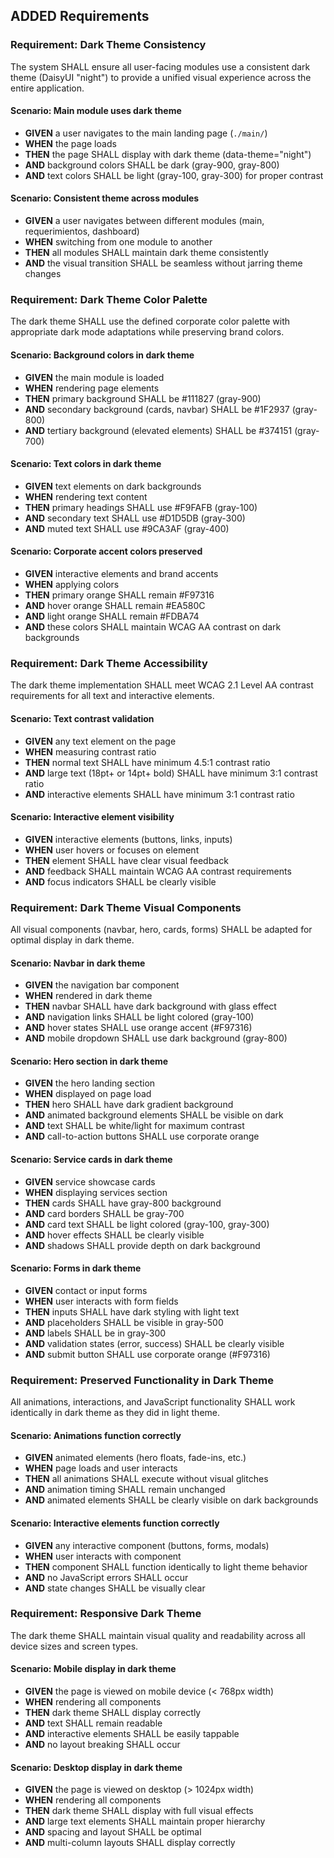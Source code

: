 ## ADDED Requirements

### Requirement: Dark Theme Consistency
The system SHALL ensure all user-facing modules use a consistent dark theme (DaisyUI "night") to provide a unified visual experience across the entire application.

#### Scenario: Main module uses dark theme
- **GIVEN** a user navigates to the main landing page (`./main/`)
- **WHEN** the page loads
- **THEN** the page SHALL display with dark theme (data-theme="night")
- **AND** background colors SHALL be dark (gray-900, gray-800)
- **AND** text colors SHALL be light (gray-100, gray-300) for proper contrast

#### Scenario: Consistent theme across modules
- **GIVEN** a user navigates between different modules (main, requerimientos, dashboard)
- **WHEN** switching from one module to another
- **THEN** all modules SHALL maintain dark theme consistently
- **AND** the visual transition SHALL be seamless without jarring theme changes

### Requirement: Dark Theme Color Palette
The dark theme SHALL use the defined corporate color palette with appropriate dark mode adaptations while preserving brand colors.

#### Scenario: Background colors in dark theme
- **GIVEN** the main module is loaded
- **WHEN** rendering page elements
- **THEN** primary background SHALL be #111827 (gray-900)
- **AND** secondary background (cards, navbar) SHALL be #1F2937 (gray-800)
- **AND** tertiary background (elevated elements) SHALL be #374151 (gray-700)

#### Scenario: Text colors in dark theme
- **GIVEN** text elements on dark backgrounds
- **WHEN** rendering text content
- **THEN** primary headings SHALL use #F9FAFB (gray-100)
- **AND** secondary text SHALL use #D1D5DB (gray-300)
- **AND** muted text SHALL use #9CA3AF (gray-400)

#### Scenario: Corporate accent colors preserved
- **GIVEN** interactive elements and brand accents
- **WHEN** applying colors
- **THEN** primary orange SHALL remain #F97316
- **AND** hover orange SHALL remain #EA580C
- **AND** light orange SHALL remain #FDBA74
- **AND** these colors SHALL maintain WCAG AA contrast on dark backgrounds

### Requirement: Dark Theme Accessibility
The dark theme implementation SHALL meet WCAG 2.1 Level AA contrast requirements for all text and interactive elements.

#### Scenario: Text contrast validation
- **GIVEN** any text element on the page
- **WHEN** measuring contrast ratio
- **THEN** normal text SHALL have minimum 4.5:1 contrast ratio
- **AND** large text (18pt+ or 14pt+ bold) SHALL have minimum 3:1 contrast ratio
- **AND** interactive elements SHALL have minimum 3:1 contrast ratio

#### Scenario: Interactive element visibility
- **GIVEN** interactive elements (buttons, links, inputs)
- **WHEN** user hovers or focuses on element
- **THEN** element SHALL have clear visual feedback
- **AND** feedback SHALL maintain WCAG AA contrast requirements
- **AND** focus indicators SHALL be clearly visible

### Requirement: Dark Theme Visual Components
All visual components (navbar, hero, cards, forms) SHALL be adapted for optimal display in dark theme.

#### Scenario: Navbar in dark theme
- **GIVEN** the navigation bar component
- **WHEN** rendered in dark theme
- **THEN** navbar SHALL have dark background with glass effect
- **AND** navigation links SHALL be light colored (gray-100)
- **AND** hover states SHALL use orange accent (#F97316)
- **AND** mobile dropdown SHALL use dark background (gray-800)

#### Scenario: Hero section in dark theme
- **GIVEN** the hero landing section
- **WHEN** displayed on page load
- **THEN** hero SHALL have dark gradient background
- **AND** animated background elements SHALL be visible on dark
- **AND** text SHALL be white/light for maximum contrast
- **AND** call-to-action buttons SHALL use corporate orange

#### Scenario: Service cards in dark theme
- **GIVEN** service showcase cards
- **WHEN** displaying services section
- **THEN** cards SHALL have gray-800 background
- **AND** card borders SHALL be gray-700
- **AND** card text SHALL be light colored (gray-100, gray-300)
- **AND** hover effects SHALL be clearly visible
- **AND** shadows SHALL provide depth on dark background

#### Scenario: Forms in dark theme
- **GIVEN** contact or input forms
- **WHEN** user interacts with form fields
- **THEN** inputs SHALL have dark styling with light text
- **AND** placeholders SHALL be visible in gray-500
- **AND** labels SHALL be in gray-300
- **AND** validation states (error, success) SHALL be clearly visible
- **AND** submit button SHALL use corporate orange (#F97316)

### Requirement: Preserved Functionality in Dark Theme
All animations, interactions, and JavaScript functionality SHALL work identically in dark theme as they did in light theme.

#### Scenario: Animations function correctly
- **GIVEN** animated elements (hero floats, fade-ins, etc.)
- **WHEN** page loads and user interacts
- **THEN** all animations SHALL execute without visual glitches
- **AND** animation timing SHALL remain unchanged
- **AND** animated elements SHALL be clearly visible on dark backgrounds

#### Scenario: Interactive elements function correctly
- **GIVEN** any interactive component (buttons, forms, modals)
- **WHEN** user interacts with component
- **THEN** component SHALL function identically to light theme behavior
- **AND** no JavaScript errors SHALL occur
- **AND** state changes SHALL be visually clear

### Requirement: Responsive Dark Theme
The dark theme SHALL maintain visual quality and readability across all device sizes and screen types.

#### Scenario: Mobile display in dark theme
- **GIVEN** the page is viewed on mobile device (< 768px width)
- **WHEN** rendering all components
- **THEN** dark theme SHALL display correctly
- **AND** text SHALL remain readable
- **AND** interactive elements SHALL be easily tappable
- **AND** no layout breaking SHALL occur

#### Scenario: Desktop display in dark theme
- **GIVEN** the page is viewed on desktop (> 1024px width)
- **WHEN** rendering all components
- **THEN** dark theme SHALL display with full visual effects
- **AND** large text elements SHALL maintain proper hierarchy
- **AND** spacing and layout SHALL be optimal
- **AND** multi-column layouts SHALL display correctly
